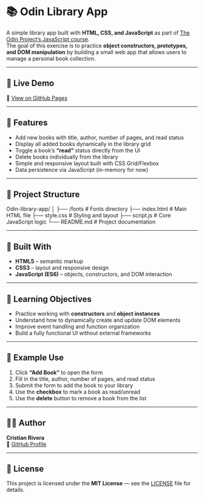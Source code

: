 # 📚 Odin Library App

A simple library app built with **HTML, CSS, and JavaScript** as part of [The Odin Project’s JavaScript course](https://www.theodinproject.com/lessons/node-path-javascript-library).  
The goal of this exercise is to practice **object constructors, prototypes, and DOM manipulation** by building a small web app that allows users to manage a personal book collection.

---

## 🚀 Live Demo

🔗 [View on GitHub Pages](https://shenkrad.github.io/Odin-library-app/)

---

## 🧠 Features

- Add new books with title, author, number of pages, and read status  
- Display all added books dynamically in the library grid  
- Toggle a book’s **“read”** status directly from the UI  
- Delete books individually from the library  
- Simple and responsive layout built with CSS Grid/Flexbox  
- Data persistence via JavaScript (in-memory for now)

---

## 🧩 Project Structure

Odin-library-app/
│
├── /fonts              # Fonts directory
├── index.html          # Main HTML file
├── style.css           # Styling and layout
├── script.js           # Core JavaScript logic
└── README.md           # Project documentation

---

## 🧰 Built With

- **HTML5** – semantic markup  
- **CSS3** – layout and responsive design  
- **JavaScript (ES6)** – objects, constructors, and DOM interaction  

---

## 📖 Learning Objectives

- Practice working with **constructors** and **object instances**  
- Understand how to dynamically create and update DOM elements  
- Improve event handling and function organization  
- Build a fully functional UI without external frameworks

---

## 🧪 Example Use

1. Click **“Add Book”** to open the form  
2. Fill in the title, author, number of pages, and read status  
3. Submit the form to add the book to your library  
4. Use the **checkbox** to mark a book as read/unread  
5. Use the **delete** button to remove a book from the list  

---

## 🧑‍💻 Author

**Cristian Rivera**  
🔗 [GitHub Profile](https://github.com/Shenkrad)

---

## 📝 License

This project is licensed under the **MIT License** — see the [LICENSE](./LICENSE) file for details.
